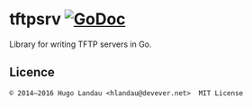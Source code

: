 # tftpsrv [![GoDoc](https://godoc.org/github.com/hlandau/tftpsrv?status.svg)](https://godoc.org/github.com/hlandau/tftpsrv)

Library for writing TFTP servers in Go.

## Licence

    © 2014—2016 Hugo Landau <hlandau@devever.net>  MIT License


